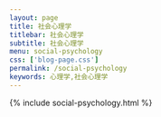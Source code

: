 ```yaml
---
layout: page
title: 社会心理学
titlebar: 社会心理学
subtitle: 社会心理学
menu: social-psychology
css: ['blog-page.css']
permalink: /social-psychology
keywords: 心理学,社会心理学
---
```


{% include social-psychology.html %}
